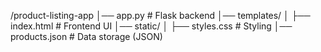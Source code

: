 /product-listing-app
│── app.py          # Flask backend
│── templates/
│   ├── index.html  # Frontend UI
│── static/
│   ├── styles.css  # Styling
│── products.json   # Data storage (JSON)
